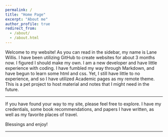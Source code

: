 ```yaml
---
permalink: /
title: "Home Page"
excerpt: "About me"
author_profile: true
redirect_from: 
  - /about/
  - /about.html
---
```


Welcome to my website! As you can read in the sidebar, my name is Lane Willis. I have been utilizing GitHub to create websites for about 3 months now. I figured I should make my own. I am a new developer and have little experience with coding. I have fumbled my way through Markdown, and have begun to learn some html and css. Yet, I still have little to no experience, and so I have utilized Academic pages as my remote theme. This is a pet project to host material and notes that I might need in the future.

------

If you have found your way to my site, please feel free to explore. I have my credentials, some book recommendations, and papers I have written, as well as my favorite places of travel.

Blessings and enjoy!

------